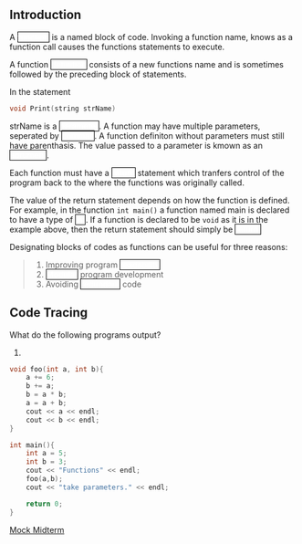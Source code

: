 Introduction
---
A <a style="color:white;border:solid black;border-width:1px">function</a>
is a named block of code. Invoking a function name, knows as a
<a stlye="color:white;border:solid black;border-width:1px">function call</a>
causes the functions statements to execute.

A function
<a style="color:white;border:solid black;border-width:1px">definition</a>
consists of a new functions name and is sometimes followed by the preceding block of statements. 

In the statement
```c++
void Print(string strName)	
```
strName is a
<a style="color:white;border:solid black;border-width:1px">parameter</a>.
A function may have multiple parameters, seperated by
<a style="color:white;border:solid black;border-width:1px">commas</a>.
A function definiton without parameters must still have parenthasis. 
The value passed to a parameter is kmown as an <a style="color:white;border:solid black;border-width:1px">agrument</a>.

Each function must have a
<a style="color:white;border:solid black;border-width:1px">return</a>
statement which tranfers control of the program back to the where the functions was originally called.

The value of the return statement depends on how the function is defined. For
 example, in the function ``int main()`` a function named main is declared to
 have a type of 
<a style="color:white;border:solid black;border-width:1px">int</a>.
If a function is declared to be ``void`` as it is in the example above, then
 the return statement should simply be 
<a style="color:white;border:solid black;border-width:1px">return;</a>

Designating blocks of codes as functions can be useful for three reasons:</br>
>1) Improving program
<a style="color:white;border:solid black;border-width:1px">readability</a></br>
>2) <a style="color:white;border:solid black;border-width:1px">Modular</a>
program development </br>
>3) Avoiding
<a style="color:white;border:solid black;border-width:1px">redundant</a>
code


Code Tracing
---

What do the following programs output?

1)
```c++
void foo(int a, int b){
	a += 6;
	b += a;
	b = a * b;
	a = a + b;
	cout << a << endl;
	cout << b << endl;
}

int main(){
	int a = 5;
	int b = 3;
	cout << "Functions" << endl;
	foo(a,b);
	cout << "take parameters." << endl;

	return 0;
}
```
[Mock Midterm](https://docs.google.com/a/ucr.edu/document/d/1DWX5sqdetz-Vz8RpabkYFdxSUa_Q3DhBsVA2ugZxeCQ/edit?usp=sharing)
